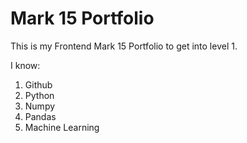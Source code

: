 # Mark 15 Portfolio

This is my Frontend Mark 15 Portfolio to get into level 1.

I know:

1. Github
1. Python
1. Numpy
1. Pandas
1. Machine Learning